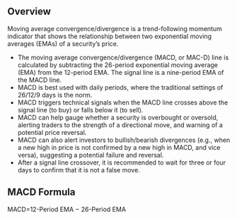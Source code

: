 ## Overview

Moving average convergence/divergence is a trend-following momentum indicator that shows the relationship between two exponential moving averages (EMAs) of a security’s price.

* The moving average convergence/divergence (MACD, or MAC-D) line is calculated by subtracting the 26-period exponential moving average (EMA) from the 12-period EMA. The signal line is a nine-period EMA of the MACD line.
* MACD is best used with daily periods, where the traditional settings of 26/12/9 days is the norm.
* MACD triggers technical signals when the MACD line crosses above the signal line (to buy) or falls below it (to sell).
* MACD can help gauge whether a security is overbought or oversold, alerting traders to the strength of a directional move, and warning of a potential price reversal.
* MACD can also alert investors to bullish/bearish divergences (e.g., when a new high in price is not confirmed by a new high in MACD, and vice versa), suggesting a potential failure and reversal.
* After a signal line crossover, it is recommended to wait for three or four days to confirm that it is not a false move.

## MACD Formula

MACD=12-Period EMA − 26-Period EMA
